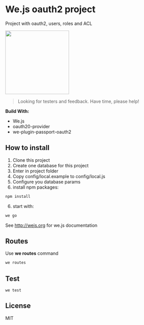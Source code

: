 # We.js oauth2 project

Project with oauth2, users, roles and ACL

<img src="https://upload.wikimedia.org/wikipedia/commons/thumb/d/d2/Oauth_logo.svg/2000px-Oauth_logo.svg.png" width="200px">

> Looking for testers and feedback. Have time, please help!

**Build With:**

- We.js
- oauth20-provider
- we-plugin-passport-oauth2

## How to install

1. Clone this project
2. Create one database for this project
2. Enter in project folder
3. Copy config/local.example to config/local.js
4. Configure you database params
5. install npm packages:
```sh
npm install
```
6. start with:
```sh
we go
```

See http://wejs.org for we.js documentation

## Routes

Use **we routes** command

```sh
we routes
```

## Test

```
we test
```

## License

MIT
